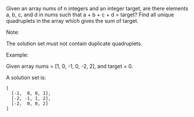 Given an array nums of n integers and an integer target, are there elements a, b, c, and d in nums such that a + b + c + d = target? Find all unique quadruplets in the array which gives the sum of target.

Note:

The solution set must not contain duplicate quadruplets.

Example:

Given array nums = [1, 0, -1, 0, -2, 2], and target = 0.

A solution set is:
```
[
  [-1,  0, 0, 1],
  [-2, -1, 1, 2],
  [-2,  0, 0, 2]
]
```
